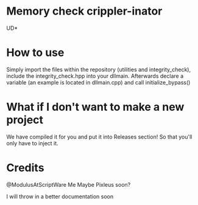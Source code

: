 # Memory check crippler-inator
UD*

# How to use
Simply import the files within the repository (utilities and integrity_check), include the integrity_check.hpp into your dllmain. Afterwards declare a variable (an example is located in dllmain.cpp) and call initialize_bypass()

# What if I don't want to make a new project
We have compiled it for you and put it into Releases section! So that you'll only have to inject it.

# Credits
@ModulusAtScriptWare
Me
Maybe Pixleus soon?

I will throw in a better documentation soon
